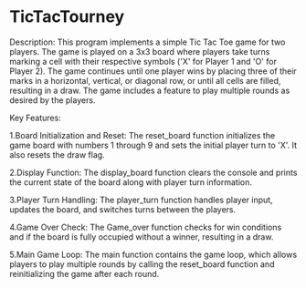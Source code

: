 # TicTacTourney

Description:
This program implements a simple Tic Tac Toe game for two players. The game is played on a 3x3 board where players take turns marking a cell with their respective symbols ('X' for Player 1 and 'O' for Player 2). The game continues until one player wins by placing three of their marks in a horizontal, vertical, or diagonal row, or until all cells are filled, resulting in a draw. The game includes a feature to play multiple rounds as desired by the players.

Key Features:

1.Board Initialization and Reset:
The reset_board function initializes the game board with numbers 1 through 9 and sets the initial player turn to 'X'. It also resets the draw flag.

2.Display Function:
The display_board function clears the console and prints the current state of the board along with player turn information.

3.Player Turn Handling:
The player_turn function handles player input, updates the board, and switches turns between the players.

4.Game Over Check:
The Game_over function checks for win conditions and if the board is fully occupied without a winner, resulting in a draw.

5.Main Game Loop:
The main function contains the game loop, which allows players to play multiple rounds by calling the reset_board function and reinitializing the game after each round.
